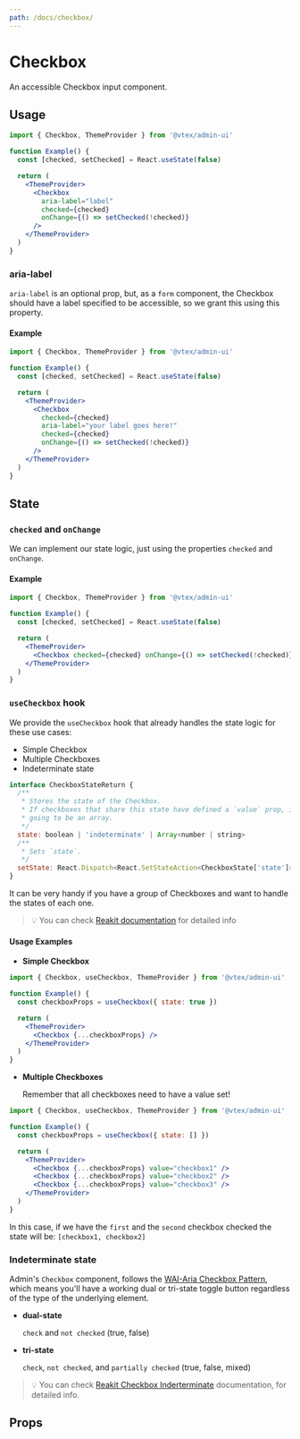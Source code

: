 ```yaml
---
path: /docs/checkbox/
---
```


# Checkbox

An accessible Checkbox input component.

## Usage

```jsx
import { Checkbox, ThemeProvider } from '@vtex/admin-ui'

function Example() {
  const [checked, setChecked] = React.useState(false)

  return (
    <ThemeProvider>
      <Checkbox
        aria-label="label"
        checked={checked}
        onChange={() => setChecked(!checked)}
      />
    </ThemeProvider>
  )
}
```

### aria-label

`aria-label` is an optional prop, but, as a `form` component, the Checkbox should have a label specified to be accessible, so we grant this using this property.

#### Example

```jsx
import { Checkbox, ThemeProvider } from '@vtex/admin-ui'

function Example() {
  const [checked, setChecked] = React.useState(false)

  return (
    <ThemeProvider>
      <Checkbox
        checked={checked}
        aria-label="your label goes here!"
        checked={checked}
        onChange={() => setChecked(!checked)}
      />
    </ThemeProvider>
  )
}
```

## State

### `checked` and `onChange`

We can implement our state logic, just using the properties `checked` and `onChange`.

#### Example

```jsx
import { Checkbox, ThemeProvider } from '@vtex/admin-ui'

function Example() {
  const [checked, setChecked] = React.useState(false)

  return (
    <ThemeProvider>
      <Checkbox checked={checked} onChange={() => setChecked(!checked)} />
    </ThemeProvider>
  )
}
```

### `useCheckbox` hook

We provide the `useCheckbox` hook that already handles the state logic for these use cases:

- Simple Checkbox
- Multiple Checkboxes
- Indeterminate state

```js
interface CheckboxStateReturn {
  /**
   * Stores the state of the Checkbox.
   * If checkboxes that share this state have defined a `value` prop, it's
   * going to be an array.
   */
  state: boolean | 'indeterminate' | Array<number | string>
  /**
   * Sets `state`.
   */
  setState: React.Dispatch<React.SetStateAction<CheckboxState['state']>>
}
```

It can be very handy if you have a group of Checkboxes and want to handle the states of each one.

> 💡 You can check [Reakit documentation](https://reakit.io/docs/checkbox/#usecheckboxstate) for detailed info

#### Usage Examples

- **Simple Checkbox**

```jsx
import { Checkbox, useCheckbox, ThemeProvider } from '@vtex/admin-ui'

function Example() {
  const checkboxProps = useCheckbox({ state: true })

  return (
    <ThemeProvider>
      <Checkbox {...checkboxProps} />
    </ThemeProvider>
  )
}
```

- **Multiple Checkboxes**

  Remember that all checkboxes need to have a value set!

```jsx
import { Checkbox, useCheckbox, ThemeProvider } from '@vtex/admin-ui'

function Example() {
  const checkboxProps = useCheckbox({ state: [] })

  return (
    <ThemeProvider>
      <Checkbox {...checkboxProps} value="checkbox1" />
      <Checkbox {...checkboxProps} value="checkbox2" />
      <Checkbox {...checkboxProps} value="checkbox3" />
    </ThemeProvider>
  )
}
```

In this case, if we have the `first` and the `second` checkbox checked the state will be: `[checkbox1, checkbox2]`

### Indeterminate state

Admin's `Checkbox` component, follows the [WAI-Aria Checkbox Pattern](https://www.w3.org/TR/wai-aria-practices/#checkbox), which means you'll have a working dual or tri-state toggle button regardless of the type of the underlying element.

- **dual-state**

  `check` and `not checked` (true, false)

- **tri-state**

  `check`, `not checked`, and `partially checked` (true, false, mixed)

> 💡 You can check [Reakit Checkbox Inderterminate](https://reakit.io/docs/checkbox/#indeterminate-or-mixed-state) documentation, for detailed info.

## Props

<proptypes heading="Checkbox" component="Checkbox" />
